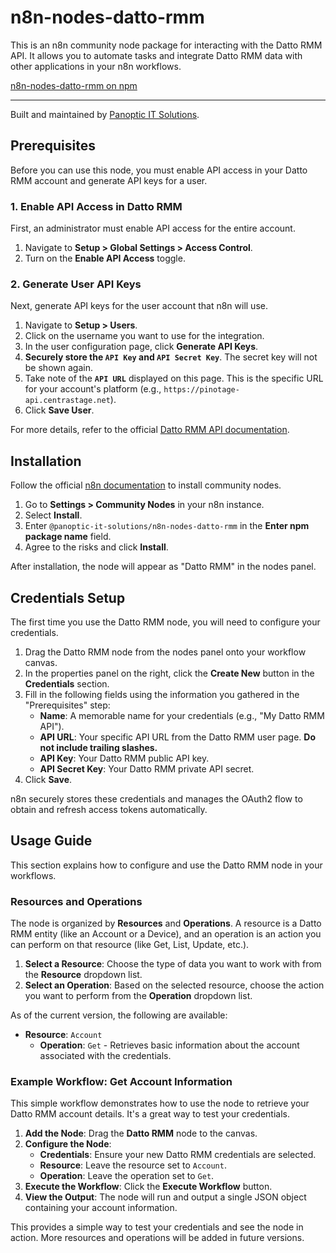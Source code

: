 # n8n-nodes-datto-rmm

This is an n8n community node package for interacting with the Datto RMM API. It allows you to automate tasks and integrate Datto RMM data with other applications in your n8n workflows.

[n8n-nodes-datto-rmm on npm](https://www.npmjs.com/package/@panoptic-it-solutions/n8n-nodes-datto-rmm)

---
Built and maintained by [Panoptic IT Solutions](https://panoptic.ie).

## Prerequisites

Before you can use this node, you must enable API access in your Datto RMM account and generate API keys for a user.

### 1. Enable API Access in Datto RMM
First, an administrator must enable API access for the entire account.
1.  Navigate to **Setup > Global Settings > Access Control**.
2.  Turn on the **Enable API Access** toggle.

### 2. Generate User API Keys
Next, generate API keys for the user account that n8n will use.
1.  Navigate to **Setup > Users**.
2.  Click on the username you want to use for the integration.
3.  In the user configuration page, click **Generate API Keys**.
4.  **Securely store the `API Key` and `API Secret Key`**. The secret key will not be shown again.
5.  Take note of the **`API URL`** displayed on this page. This is the specific URL for your account's platform (e.g., `https://pinotage-api.centrastage.net`).
6.  Click **Save User**.

For more details, refer to the official [Datto RMM API documentation](https://rmm.datto.com/help/en/Content/2SETUP/APIv2.htm).

## Installation

Follow the official [n8n documentation](https://docs.n8n.io/integrations/community-nodes/installation/) to install community nodes.

1.  Go to **Settings > Community Nodes** in your n8n instance.
2.  Select **Install**.
3.  Enter `@panoptic-it-solutions/n8n-nodes-datto-rmm` in the **Enter npm package name** field.
4.  Agree to the risks and click **Install**.

After installation, the node will appear as "Datto RMM" in the nodes panel.

## Credentials Setup

The first time you use the Datto RMM node, you will need to configure your credentials.

1.  Drag the Datto RMM node from the nodes panel onto your workflow canvas.
2.  In the properties panel on the right, click the **Create New** button in the **Credentials** section.
3.  Fill in the following fields using the information you gathered in the "Prerequisites" step:
    - **Name**: A memorable name for your credentials (e.g., "My Datto RMM API").
    - **API URL**: Your specific API URL from the Datto RMM user page. **Do not include trailing slashes.**
    - **API Key**: Your Datto RMM public API key.
    - **API Secret Key**: Your Datto RMM private API secret.
4.  Click **Save**.

n8n securely stores these credentials and manages the OAuth2 flow to obtain and refresh access tokens automatically.

## Usage Guide

This section explains how to configure and use the Datto RMM node in your workflows.

### Resources and Operations

The node is organized by **Resources** and **Operations**. A resource is a Datto RMM entity (like an Account or a Device), and an operation is an action you can perform on that resource (like Get, List, Update, etc.).

1.  **Select a Resource**: Choose the type of data you want to work with from the **Resource** dropdown list.
2.  **Select an Operation**: Based on the selected resource, choose the action you want to perform from the **Operation** dropdown list.

As of the current version, the following are available:

-   **Resource**: `Account`
    -   **Operation**: `Get` - Retrieves basic information about the account associated with the credentials.

### Example Workflow: Get Account Information

This simple workflow demonstrates how to use the node to retrieve your Datto RMM account details. It's a great way to test your credentials.

1.  **Add the Node**: Drag the **Datto RMM** node to the canvas.
2.  **Configure the Node**:
    - **Credentials**: Ensure your new Datto RMM credentials are selected.
    - **Resource**: Leave the resource set to `Account`.
    - **Operation**: Leave the operation set to `Get`.
3.  **Execute the Workflow**: Click the **Execute Workflow** button.
4.  **View the Output**: The node will run and output a single JSON object containing your account information.

This provides a simple way to test your credentials and see the node in action. More resources and operations will be added in future versions. 